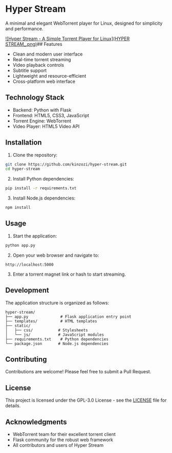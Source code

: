 # Hyper Stream

A minimal and elegant WebTorrent player for Linux, designed for simplicity and performance.

[![Hyper Stream - A Simple Torrent Player for Linux](HYPER STREAM_.png)](https://github.com/kinzozi/hyper-stream/blob/main/HYPER_STREAM_.png)## Features

- Clean and modern user interface
- Real-time torrent streaming
- Video playback controls
- Subtitle support
- Lightweight and resource-efficient
- Cross-platform web interface

## Technology Stack

- Backend: Python with Flask
- Frontend: HTML5, CSS3, JavaScript
- Torrent Engine: WebTorrent
- Video Player: HTML5 Video API

## Installation

1. Clone the repository:
```bash
git clone https://github.com/kinzozi/hyper-stream.git
cd hyper-stream
```

2. Install Python dependencies:
```bash
pip install -r requirements.txt
```

3. Install Node.js dependencies:
```bash
npm install
```

## Usage

1. Start the application:
```bash
python app.py
```

2. Open your web browser and navigate to:
```
http://localhost:5000
```

3. Enter a torrent magnet link or hash to start streaming.

## Development

The application structure is organized as follows:

```
hyper-stream/
├── app.py              # Flask application entry point
├── templates/          # HTML templates
├── static/            
│   ├── css/           # Stylesheets
│   └── js/            # JavaScript modules
├── requirements.txt    # Python dependencies
└── package.json       # Node.js dependencies
```

## Contributing

Contributions are welcome! Please feel free to submit a Pull Request.

## License

This project is licensed under the GPL-3.0 License - see the [LICENSE](LICENSE) file for details.

## Acknowledgments

- WebTorrent team for their excellent torrent client
- Flask community for the robust web framework
- All contributors and users of Hyper Stream
